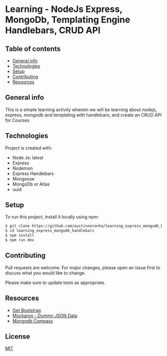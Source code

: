# Learning - NodeJs Express, MongoDb, Templating Engine Handlebars, CRUD API

## Table of contents

- [General info](#general-info)
- [Technologies](#technologies)
- [Setup](#setup)
- [Contributing](#contributing)
- [Resources](#resources)

## General info

This is a simple learning activity wherein we will be learning about nodejs, express, mongodb and templating with handlebars; and create an CRUD API for Courses

## Technologies

Project is created with:

- Node Js: latest
- Express
- Nodemon
- Express Handlebars
- Mongoose
- MongoDb or Atlas
- uuid

## Setup

To run this project, install it locally using npm:

```bash
$ git clone https://github.com/austinnoronha/learning_express_mongodb_handlebars.git
$ cd learning_express_mongodb_handlebars
$ npm install
$ npm run dev
```

## Contributing

Pull requests are welcome. For major changes, please open an issue first to discuss what you would like to change.

Please make sure to update tests as appropriate.

## Resources

- [Get Bootstrap](https://getbootstrap.com/docs/3.4/getting-started/)
- [Mockaroo - Dummy JSON Data](http://mockaroo.com)
- [Mongodb Compass](https://www.mongodb.com/try/download/compass)

## License

[MIT](https://choosealicense.com/licenses/mit/)
